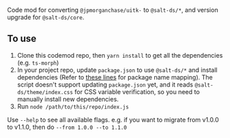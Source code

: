 Code mod for converting `@jpmorganchase/uitk-` to `@salt-ds/*`, and version upgrade for `@salt-ds/core`.

## To use

1. Clone this codemod repo, then `yarn install` to get all the dependencies (e.g. `ts-morph`)
2. In your project repo, update `package.json` to use `@salt-ds/*` and install dependencies (Refer to [these lines](https://github.com/origami-z/salt-codemod/blob/f974c4d16a1000248ea16b86c8970924aea33103/index.js#L79-L99) for package name mapping). The script doesn't support updating `package.json` yet, and it reads `@salt-ds/theme/index.css` for CSS variable verification, so you need to manually install new dependencies.
3. Run `node /path/to/this/repo/index.js`

Use `--help` to see all available flags. e.g. if you want to migrate from v1.0.0 to v1.1.0, then do `--from 1.0.0 --to 1.1.0`
